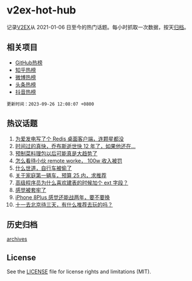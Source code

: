 # v2ex-hot-hub

 记录[V2EX](https://www.v2ex.com/)从 2021-01-06 日至今的热门话题。每小时抓取一次数据，按天[归档](archives)。
 
 ## 相关项目

- [GitHub热榜](https://github.com/lonnyzhang423/github-hot-hub)
- [知乎热榜](https://github.com/lonnyzhang423/zhihu-hot-hub)
- [微博热榜](https://github.com/lonnyzhang423/weibo-hot-hub)
- [头条热榜](https://github.com/lonnyzhang423/toutiao-hot-hub)
- [抖音热榜](https://github.com/lonnyzhang423/douyin-hot-hub)


 `更新时间：2023-09-26 12:08:07 +0800`

## 热议话题

1. [为爱发电写了个 Redis 桌面客户端，连颗星都没](https://www.v2ex.com/t/976991)
1. [时间过的真快，乔布斯逝世快 12 年了，如果他还在…](https://www.v2ex.com/t/976938)
1. [预制菜料理包以后可能真是大趋势了](https://www.v2ex.com/t/977158)
1. [怎么看待小伙 remote worke， 100w 收入被罚](https://www.v2ex.com/t/977147)
1. [什么世道，自行车被偷了](https://www.v2ex.com/t/977006)
1. [关于家庭第一辆车，预算 25 内，求推荐](https://www.v2ex.com/t/976919)
1. [高级程序员为什么喜欢建表的时候加个 ext 字段？](https://www.v2ex.com/t/976972)
1. [感觉被套牢了](https://www.v2ex.com/t/977054)
1. [iPhone 8Plus 感觉还能战两年，要不要换](https://www.v2ex.com/t/977133)
1. [十一去北京待三天，有什么推荐去玩的吗？](https://www.v2ex.com/t/976954)

## 历史归档

[archives](archives)

## License

See the [LICENSE](LICENSE) file for license rights and limitations (MIT).
